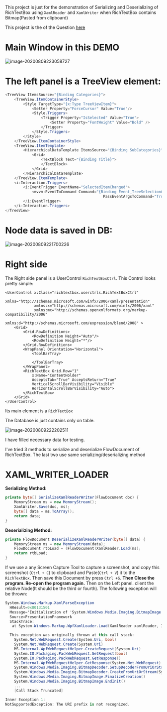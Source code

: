 This project is just for the demonstration of Serializing and Deserializing  of RichTextBox using `XamlReader` and `XamlWriter` when RichTextBox contains Bitmap(Pasted from clipboard)

This project is the of the Question [here](https://stackoverflow.com/questions/63165819/problem-when-serializing-and-de-serializing-richtextbox-in-wpf)



# Main Window in this DEMO

![image-20200809223058727](D:\dev\dev_dotnet\workspace\richtextbox\richtextbox\images\image-20200809223058727.png)



#  The left panel is a TreeView element:

```C#
<TreeView ItemsSource="{Binding Categories}">
    <TreeView.ItemContainerStyle>
        <Style TargetType="{x:Type TreeViewItem}">
            <Setter Property="ForceCursor" Value="True"/>
            <Style.Triggers>
                <Trigger Property="IsSelected" Value="True">
                    <Setter Property="FontWeight" Value="Bold" />
                </Trigger>
            </Style.Triggers>
        </Style>
    </TreeView.ItemContainerStyle>
    <TreeView.ItemTemplate>
        <HierarchicalDataTemplate ItemsSource="{Binding SubCategories}">
            <Grid>
                <TextBlock Text="{Binding Title}">                                           
                </TextBlock>                        
            </Grid>
        </HierarchicalDataTemplate>
    </TreeView.ItemTemplate>
    <i:Interaction.Triggers>
        <i:EventTrigger EventName="SelectedItemChanged">
            <mvvm:EventToCommand Command="{Binding Event_TreeSelectionChangedCommand, Mode=OneWay}" 
                                            PassEventArgsToCommand="True"></mvvm:EventToCommand>
        </i:EventTrigger>
    </i:Interaction.Triggers>
</TreeView>
```

# Node data is saved in DB:

![image-20200809221700226](D:\dev\dev_dotnet\workspace\richtextbox\richtextbox\images\image-20200809221700226.png)

# Right side

The Right side panel is a UserControl `RichTextBoxCtrl`.  This Control looks pretty simple:

```xaml
<UserControl x:Class="richtextbox.userctrls.RichTextBoxCtrl"
             xmlns="http://schemas.microsoft.com/winfx/2006/xaml/presentation"
             xmlns:x="http://schemas.microsoft.com/winfx/2006/xaml"
             xmlns:mc="http://schemas.openxmlformats.org/markup-compatibility/2006" 
             xmlns:d="http://schemas.microsoft.com/expression/blend/2008" >
    <Grid>
        <Grid.RowDefinitions>
            <RowDefinition Height="Auto"/>
            <RowDefinition Height="*"/>
        </Grid.RowDefinitions>
        <WrapPanel Orientation="Horizontal">
            <ToolBarTray>
                
            </ToolBarTray>
        </WrapPanel>
        <RichTextBox Grid.Row="1"
            x:Name="ContentHolder" 
            AcceptsTab="True" AcceptsReturn="True" 
            VerticalScrollBarVisibility="Visible"
            HorizontalScrollBarVisibility="Auto">            
        </RichTextBox>
    </Grid>
</UserControl>
```

Its main element is a `RichTextBox`

The Database is just contains only on table.

![image-20200809222202511](D:\dev\dev_dotnet\workspace\richtextbox\richtextbox\images\image-20200809222202511.png)

I have filled necessary data for testing.

I've tried 3 methods to serialize and deserialize FlowDocument of RichTextBox. The last two use same serializing/deserializing method





# XAML_WRITER_LOADER





**Serializing Method:**

```C#
private byte[] SerializeXamlReaderWriter(FlowDocument doc) {
    MemoryStream ms = new MemoryStream();
    XamlWriter.Save(doc, ms);
    byte[] data = ms.ToArray();
    return data;
}
```



**Deserializing Method:**

```C#
private FlowDocument DeserializeXamlReaderWriter(byte[] data) {
    MemoryStream ms = new MemoryStream(data);
    FlowDocument rtbLoad = (FlowDocument)XamlReader.Load(ms);
    return rtbLoad;
}
```



If we use a any Screen Capture Tool to capture a screenshot, and copy this screenshot (`Ctrl + C`) to clipboard and Paste(`Ctrl + V`) it to the `RichTextBox`. Then save this Document by press `Ctrl +S`.  **Then Close the program. Re-open the program again.**  Then on the Left panel. client the relative Node(It should be the third or fourth). The following exception will be thrown:

```C#
System.Windows.Markup.XamlParseException
  HResult=0x80131501
  Message='Initialization of 'System.Windows.Media.Imaging.BitmapImage' threw an exception.' Line number '1' and line position '360'.
  Source=PresentationFramework
  StackTrace:
   at System.Windows.Markup.WpfXamlLoader.Load(XamlReader xamlReader, IXamlObjectWriterFactory writerFactory, Boolean skipJournaledProperties, Object rootObject, XamlObjectWriterSettings settings, Uri baseUri)

  This exception was originally thrown at this call stack:
    System.Net.WebRequest.Create(System.Uri, bool)
    System.Net.WebRequest.Create(System.Uri)
    MS.Internal.WpfWebRequestHelper.CreateRequest(System.Uri)
    System.IO.Packaging.PackWebRequest.GetRequest(bool)
    System.IO.Packaging.PackWebRequest.GetResponse()
    MS.Internal.WpfWebRequestHelper.GetResponse(System.Net.WebRequest)
    System.Windows.Media.Imaging.BitmapDecoder.SetupDecoderFromUriOrStream(System.Uri, System.IO.Stream, System.Windows.Media.Imaging.BitmapCacheOption, out System.Guid, out bool, out System.IO.Stream, out System.IO.UnmanagedMemoryStream, out Microsoft.Win32.SafeHandles.SafeFileHandle)
    System.Windows.Media.Imaging.BitmapDecoder.CreateFromUriOrStream(System.Uri, System.Uri, System.IO.Stream, System.Windows.Media.Imaging.BitmapCreateOptions, System.Windows.Media.Imaging.BitmapCacheOption, System.Net.Cache.RequestCachePolicy, bool)
    System.Windows.Media.Imaging.BitmapImage.FinalizeCreation()
    System.Windows.Media.Imaging.BitmapImage.EndInit()
    ...
    [Call Stack Truncated]

Inner Exception 1:
NotSupportedException: The URI prefix is not recognized.
```




